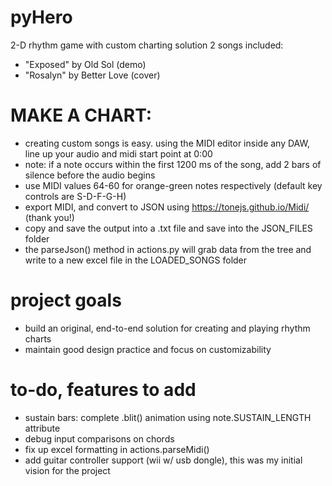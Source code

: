 # pyHero
2-D rhythm game with custom charting solution
2 songs included:
- "Exposed" by Old Sol (demo)
- "Rosalyn" by Better Love (cover)

# MAKE A CHART:
- creating custom songs is easy. using the MIDI editor inside any DAW, line up your audio and midi start point at 0:00
- note: if a note occurs within the first 1200 ms of the song, add 2 bars of silence before the audio begins
- use MIDI values 64-60 for orange-green notes respectively (default key controls are S-D-F-G-H)
- export MIDI, and convert to JSON using https://tonejs.github.io/Midi/ (thank you!)
- copy and save the output into a .txt file and save into the JSON_FILES folder
- the parseJson() method in actions.py will grab data from the tree and write to a new excel file in the LOADED_SONGS folder 

# project goals
- build an original, end-to-end solution for creating and playing rhythm charts
- maintain good design practice and focus on customizability

# to-do, features to add
- sustain bars: complete .blit() animation using note.SUSTAIN_LENGTH attribute
- debug input comparisons on chords 
- fix up excel formatting in actions.parseMidi()
- add guitar controller support (wii w/ usb dongle), this was my initial vision for the project

